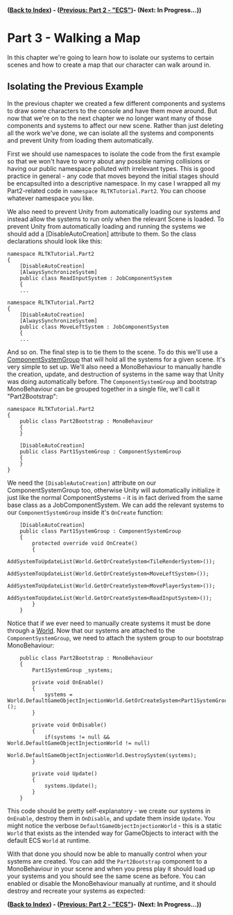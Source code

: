﻿**([Back to Index](../../README.md)) - ([Previous: Part 2 - "ECS"](../Part2/Part2-ECS.md))- (Next: In Progress...))**

# Part 3 - Walking a Map

In this chapter we're going to learn how to isolate our systems to certain scenes and how to create a map that our character can walk around in.

## Isolating the Previous Example

In the previous chapter we created a few different components and systems to draw some characters to the console and have them move around. But now that we're on to the next chapter we no longer want many of those components and systems to affect our new scene. Rather than just deleting all the work we've done, we can isolate all the systems and components and prevent Unity from loading them automatically.

First we should use namespaces to isolate the code from the first example so that we won't have to worry about any possible naming collisions or having our public namespace polluted with irrelevant types. This is good practice in general - any code that moves beyond the initial stages should be encapsulted into a descriptive namespace. In my case I wrapped all my Part2-related code in `namespace RLTKTutorial.Part2`. You can choose whatever namespace you like.

We also need to prevent Unity from automatically loading our systems and instead allow the systems to run only when the relevant Scene is loaded. To prevent Unity from automatically loading and running the systems we should add a [DisableAutoCreation] attribute to them. So  the class declarations should look like this:

```
namespace RLTKTutorial.Part2
{
    [DisableAutoCreation]
    [AlwaysSynchronizeSystem]
    public class ReadInputSystem : JobComponentSystem
    {
    ...
```
```
namespace RLTKTutorial.Part2
{
    [DisableAutoCreation]
    [AlwaysSynchronizeSystem]
    public class MoveLeftSystem : JobComponentSystem
    {
    ...
```

And so on. The final step is to tie them to the scene. To do this we'll use a [ComponentSystemGroup](https://docs.unity3d.com/Packages/com.unity.entities@0.4/manual/system_update_order.html?#component-system-groups) that will hold all the systems for a given scene. It's very simple to set up. We'll also need a MonoBehaviour to manually handle the creation, update, and destruction of systems in the same way that Unity was doing automatically before. The `ComponentSystemGroup` and bootstrap MonoBehaviour can be grouped together in a single file, we'll call it "Part2Bootstrap":

```
namespace RLTKTutorial.Part2
{
    public class Part2Bootstrap : MonoBehaviour
    {
    }

    [DisableAutoCreation]
    public class Part1SystemGroup : ComponentSystemGroup
    {
    }
}
```

We need the `[DisableAutoCreation]` attribute on our ComponentSystemGroup too, otherwise Unity will automatically initialize it just like the normal ComponentSystems - it is in fact derived from the same base class as a JobComponentSystem. We can add the relevant systems to our `ComponentSystemGroup` inside it's `OnCreate` function:

```
    [DisableAutoCreation]
    public class Part1SystemGroup : ComponentSystemGroup
    {
        protected override void OnCreate()
        {
            AddSystemToUpdateList(World.GetOrCreateSystem<TileRenderSystem>());
            AddSystemToUpdateList(World.GetOrCreateSystem<MoveLeftSystem>());
            AddSystemToUpdateList(World.GetOrCreateSystem<MovePlayerSystem>());
            AddSystemToUpdateList(World.GetOrCreateSystem<ReadInputSystem>());
        }
    }
```

Notice that if we ever need to manually create systems it must be done through a [World](https://docs.unity3d.com/Packages/com.unity.entities@0.4/manual/world.html?q=World). Now that our systems are attached to the `ComponentSystemGroup`, we need to attach the system group to our bootstrap MonoBehaviour:

```
    public class Part2Bootstrap : MonoBehaviour
    {
        Part1SystemGroup _systems;

        private void OnEnable()
        {
            systems = World.DefaultGameObjectInjectionWorld.GetOrCreateSystem<Part1SystemGroup>();
        }

        private void OnDisable()
        {
            if(systems != null && World.DefaultGameObjectInjectionWorld != null)
                World.DefaultGameObjectInjectionWorld.DestroySystem(systems);
        }

        private void Update()
        {
            systems.Update();
        }
    }
```

This code should be pretty self-explanatory - we create our systems in `OnEnable`, destroy them in `OnDisable`, and update them inside `Update`. You might notice the verbose `DefaultGameObjectInjectionWorld` - this is a static `World` that exists as the intended way for GameObjects to interact with the default ECS `World` at runtime.

With that done you should now be able to manually control when your systems are created. You can add the `Part2Bootstrap` component to a MonoBehaviour in your scene and when you press play it should load up your systems and you should see the same scene as before. You can enabled or disable the MonoBehaviour manually at runtime, and it should destroy and recreate your systems as expected:




**([Back to Index](../../README.md)) - ([Previous: Part 2 - "ECS"](../Part2/Part2-ECS.md))- (Next: In Progress...))**
